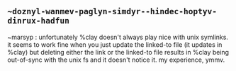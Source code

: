 ## `~doznyl-wanmev-paglyn-simdyr--hindec-hoptyv-dinrux-hadfun`
~marsyp : unfortunately %clay doesn't always play nice with unix symlinks. it seems to work fine when you just update the linked-to file (it updates in %clay) but deleting either the link or the linked-to file results in %clay being out-of-sync with the unix fs and it doesn't notice it. my experience, ymmv.